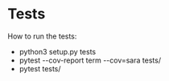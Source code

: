 # Tests

How to run the tests:

* python3 setup.py tests
* pytest --cov-report term --cov=sara tests/
* pytest tests/